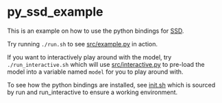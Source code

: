 # py_ssd_example
This is an example on how to use the python bindings for [SSD](https://github.com/ssd-codegen/ssd).

Try running `./run.sh` to see [src/example.py](src/example.py) in action.

If you want to interactively play around with the model, try `./run_interactive.sh` which will
use [src/interactive.py](src/interactive.py) to pre-load the model into a variable named `model`
for you to play around with.

To see how the python bindings are installed, see [init.sh](init.sh) which is sourced by
run and run_interactive to ensure a working environment.